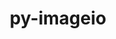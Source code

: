 ---
title: "py-imageio"
layout: cache
categories: [package, v0.19]
meta: {"versions": ["2.22.0"], "compilers": ["gcc@=11.1.0", "oneapi@=2022.1.0"], "oss": ["ubuntu20.04"], "platforms": ["linux"], "targets": ["x86_64"], "stacks": ["e4s", "e4s-oneapi"], "num_specs": 2, "num_specs_by_stack": {"e4s": 1, "e4s-oneapi": 1}}
spec_details: [{"hash": "kxws4s6aidlnszykx37gyf6dkgai5pks", "compiler": "gcc@=11.1.0", "versions": ["2.22.0"], "os": "ubuntu20.04", "platform": "linux", "target": "x86_64", "variants": ["build_system=python_pip"], "stacks": ["e4s"], "size": "-", "tarball": "https://binaries.spack.io/releases/v0.19/build_cache/linux-ubuntu20.04-x86_64/gcc-11.1.0/py-imageio-2.22.0/linux-ubuntu20.04-x86_64-gcc-11.1.0-py-imageio-2.22.0-kxws4s6aidlnszykx37gyf6dkgai5pks.spack"}, {"hash": "ko7uzwthhucvhb7i3jedm2upjs273pqs", "compiler": "oneapi@=2022.1.0", "versions": ["2.22.0"], "os": "ubuntu20.04", "platform": "linux", "target": "x86_64", "variants": ["build_system=python_pip"], "stacks": ["e4s-oneapi"], "size": "-", "tarball": "https://binaries.spack.io/releases/v0.19/build_cache/linux-ubuntu20.04-x86_64/oneapi-2022.1.0/py-imageio-2.22.0/linux-ubuntu20.04-x86_64-oneapi-2022.1.0-py-imageio-2.22.0-ko7uzwthhucvhb7i3jedm2upjs273pqs.spack"}]
---
